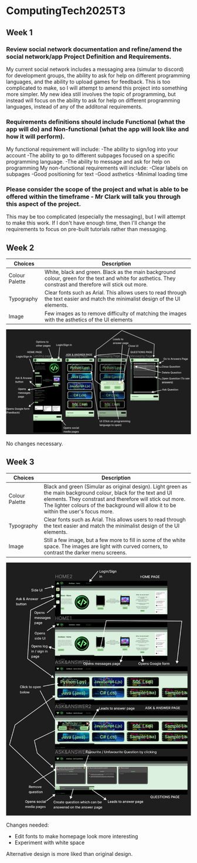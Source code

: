 # ComputingTech2025T3
## Week 1

### Review social network documentation and refine/amend the social network/app Project Definition and Requirements. 
My current social network includes a messaging area (simular to discord) for development groups, the ability to ask for help on different programming languages, and the ability to upload games for feedback.
This is too complicated to make, so I will attempt to amend this project into something more simpler.
My new idea still involves the topic of programming, but instead will focus on the ability to ask for help on different programming languages, instead of any of the additonal requirements.

### Requirements definitions should include Functional (what the app will do) and Non-functional (what the app will look like and how it will perform). 
My functional requirement will include:
-The ability to sign/log into your account
-The ability to go to different subpages focused on a specific programming language.
-The ability to message and ask for help on programming
My non-functional requirements will include:
-Clear labels on subpages
-Good positioning for text
-Good asthetics
-Minimal loading time

### Please consider the scope of the project and what is able to be offered within the  timeframe - Mr Clark will talk you through this aspect of the project.
This may be too complicated (especially the messaging), but I will attempt to make this work. If I don't have enough time, then I'll change the requirements to focus on pre-built tutorials rather than messaging.

## Week 2

| Choices | Description |
| ----------- | ----------- |
| Colour Palette | White, black and green. Black as the main background colour, green for the text and white for asthetics. They constrast and therefore will stick out more. |
| Typography | Clear fonts such as Arial. This allows users to read through the text easier and match the minimalist design of the UI elements. |
| Image | Few images as to remove difficulty of matching the images with the asthetics of the UI elements |

![Figma Webpages](FigmaWebpage1.jpg)

No changes necessary.

## Week 3

| Choices | Description |
| ----------- | ----------- |
| Colour Palette | Black and green (Simular as original design). Light green as the main background colour, black for the text and UI elements. They constrast and therefore will stick out more. The lighter colours of the background will allow it to be within the user's focus more. |
| Typography | Clear fonts such as Arial. This allows users to read through the text easier and match the minimalist design of the UI elements. |
| Image | Still a few image, but a few more to fill in some of the white space. The images are light with curved corners, to contrast the darker menu screens. |

![Figma Webpages](FigmaWebpage2.jpg)

Changes needed:
- Edit fonts to make homepage look more interesting
- Experiment with white space

Alternative design is more liked than original design.